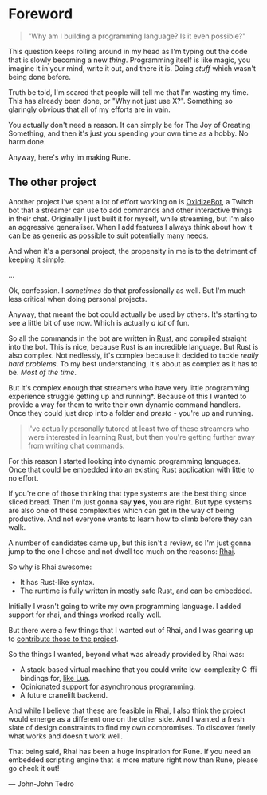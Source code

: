 # Foreword

> "Why am I building a programming language? Is it even possible?"

This question keeps rolling around in my head as I'm typing out the code that is
slowly becoming a new *thing*.
Programming itself is like magic, you imagine it in your mind, write it out, and
there it is.
Doing *stuff* which wasn't being done before.

Truth be told, I'm scared that people will tell me that I'm wasting my time.
This has already been done, or "Why not just use X?".
Something so glaringly obvious that all of my efforts are in vain.

You actually don't need a reason.
It can simply be for The Joy of Creating Something, and then it's just you
spending your own time as a hobby.
No harm done.

Anyway, here's why im making Rune.

## The other project

Another project I've spent a lot of effort working on is [OxidizeBot], a Twitch
bot that a streamer can use to add commands and other interactive things in
their chat.
Originally I just built it for myself, while streaming, but I'm also an
aggressive generaliser.
When I add features I always think about how it can be as generic as possible to
suit potentially many needs.

And when it's a personal project, the propensity in me is to the detriment of
keeping it simple.

...

Ok, confession. I *sometimes* do that professionally as well.
But I'm much less critical when doing personal projects.

Anyway, that meant the bot could actually be used by others.
It's starting to see a little bit of use now.
Which is actually *a lot* of fun.

So all the commands in the bot are written in [Rust], and compiled straight into
the bot.
This is nice, because Rust is an incredible language.
But Rust is also complex.
Not nedlessly, it's complex because it decided to tackle *really hard problems*.
To my best understanding, it's about as complex as it has to be.
*Most of the time*.

But it's complex enough that streamers who have very little programming
experience struggle getting up and running*.
Because of this I wanted to provide a way for them to write their own dynamic
command handlers.
Once they could just drop into a folder and *presto* - you're up and running.

> I've actually personally tutored at least two of these streamers who were
> interested in learning Rust, but then you're getting further away from writing
> chat commands.

For this reason I started looking into dynamic programming languages.
Once that could be embedded into an existing Rust application with little to no
effort.


If you're one of those thinking that type systems are the best thing since
sliced bread. Then I'm just gonna say **yes**, you are right.
But type systems are also one of these complexities which can get in the way of
being productive.
And not everyone wants to learn how to climb before they can walk.

A number of candidates came up, but this isn't a review, so I'm just gonna jump
to the one I chose and not dwell too much on the reasons: [Rhai].

So why is Rhai awesome:

* It has Rust-like syntax.
* The runtime is fully written in mostly safe Rust, and can be embedded.

Initially I wasn't going to write my own programming language.
I added support for rhai, and things worked really well.

But there were a few things that I wanted out of Rhai, and I was gearing up to
[contribute those to the project][rhai-contribs].

So the things I wanted, beyond what was already provided by Rhai was:

* A stack-based virtual machine that you could write low-complexity C-ffi
  bindings for, [like Lua][lua-bindings].
* Opinionated support for asynchronous programming.
* A future cranelift backend.

And while I believe that these are feasible in Rhai, I also think the project
would emerge as a different one on the other side.
And I wanted a fresh slate of design constraints to find my own compromises.
To discover freely what works and doesn't work well.

That being said, Rhai has been a huge inspiration for Rune.
If you need an embedded scripting engine that is more mature right now than
Rune, please go check it out!

&mdash; John-John Tedro

[OxidizeBot]: https://github.com/udoprog/OxidizeBot
[Rust]: https://rust-lang.org
[Rhai]: https://github.com/jonathandturner/rhai
[rhai-contribs]: https://github.com/jonathandturner/rhai/commits?author=udoprog
[lua-bindings]: https://www.lua.org/pil/26.1.html